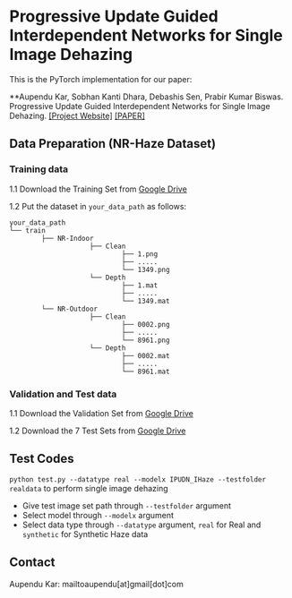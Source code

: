 # Progressive Update Guided Interdependent Networks for Single Image Dehazing
This is the PyTorch implementation for our paper:

**Aupendu Kar, Sobhan Kanti Dhara, Debashis Sen, Prabir Kumar Biswas. Progressive Update Guided Interdependent Networks for Single Image Dehazing. [[Project Website]](https://aupendu.github.io/iterative-dehaze) [[PAPER]](https://arxiv.org/abs/2008.01701)

## Data Preparation (NR-Haze Dataset)
### Training data 

1.1 Download the Training Set from [Google Drive](https://drive.google.com/file/d/1r0fKCZ5TP2cRPK-XBOFJCiIpYiUxmbkL/view?usp=sharing)

1.2 Put the dataset in `your_data_path` as follows:
```
your_data_path
└── train
        ├── NR-Indoor
                    ├── Clean
                            ├── 1.png
                            ├── .....
                            └── 1349.png
                    └── Depth
                            ├── 1.mat
                            ├── .....
                            └── 1349.mat
        └── NR-Outdoor
                    ├── Clean
                            ├── 0002.png
                            ├── .....
                            └── 8961.png
                    └── Depth
                            ├── 0002.mat
                            ├── .....
                            └── 8961.mat
```                          

### Validation and Test data
1.1 Download the Validation Set from [Google Drive](https://drive.google.com/drive/folders/1peVM1RclTgD7-KXf6bR3R9NHtOcmy96v?usp=sharing)

1.2 Download the 7 Test Sets from [Google Drive](https://drive.google.com/drive/folders/1CNjLD4BoEpooW6CveqF4u3-wxQEiZTLz?usp=sharing)

## Test Codes
``python test.py --datatype real --modelx IPUDN_IHaze --testfolder realdata`` to perform single image dehazing

* Give test image set path through ``--testfolder`` argument
* Select model through ``--modelx`` argument
* Select data type through ``--datatype`` argument, ``real`` for Real and ``synthetic`` for Synthetic Haze data

## Contact
Aupendu Kar: mailtoaupendu[at]gmail[dot]com
